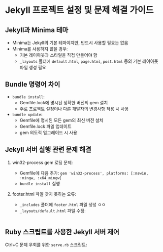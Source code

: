 ---
---

# Jekyll 프로젝트 설정 및 문제 해결 가이드

## Jekyll과 Minima 테마

- Minima는 Jekyll의 기본 테마이지만, 반드시 사용할 필요는 없음
- Minima를 사용하지 않을 경우:
  - 기본 레이아웃과 스타일을 직접 만들어야 함
  - `_layouts` 폴더에 `default.html`, `page.html`, `post.html` 등의 기본 레이아웃 파일 생성 필요

## Bundle 명령어 차이

- `bundle install`:
  - Gemfile.lock에 명시된 정확한 버전의 gem 설치
  - 주로 프로젝트 설정이나 다른 개발자의 변경사항 적용 시 사용
- `bundle update`:
  - Gemfile에 명시된 모든 gem의 최신 버전 설치
  - Gemfile.lock 파일 업데이트
  - gem 의도적 업그레이드 시 사용

## Jekyll 서버 실행 관련 문제 해결

1. win32-process gem 로딩 문제:
   - Gemfile에 다음 추가: `gem 'win32-process', platforms: [:mswin, :mingw, :x64_mingw]`
   - `bundle install` 실행

2. footer.html 파일 찾지 못하는 오류:
   - `_includes` 폴더에 `footer.html` 파일 생성 ㅇㅇ
   - `_layouts/default.html` 파일 수정:
     ```html
     ```

## Ruby 스크립트를 사용한 Jekyll 서버 제어

Ctrl+C 문제 우회를 위한 `serve.rb` 스크립트:

